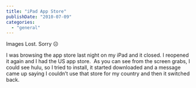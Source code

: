 ```yaml
---
title: "iPad App Store"
publishDate: "2010-07-09"
categories: 
  - "general"
---
```


Images Lost. Sorry ☹️

I was browsing the app store last night on my iPad and it closed. I reopened it again and I had the US app store.  As you can see from the screen grabs, I could see hulu, so I tried to install, it started downloaded and a message came up saying I couldn’t use that store for my country and then it switched back.
